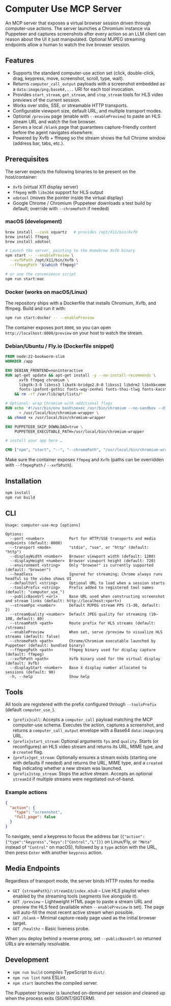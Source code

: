 # Computer Use MCP Server

An MCP server that exposes a virtual browser session driven through computer-use actions. The server launches a Chromium instance via Puppeteer and captures screenshots after every action so an LLM client can reason about the UI it just manipulated. Optional MJPEG streaming endpoints allow a human to watch the live browser session.

## Features

- Supports the standard computer-use action set (click, double-click, drag, keypress, move, screenshot, scroll, type, wait).
- Returns `computer_call_output` payloads with a screenshot embedded as a `data:image/png;base64,...` URI for each tool invocation.
- Provides `start_stream`, `get_stream`, and `stop_stream` tools for HLS video previews of the current session.
- Works over stdio, SSE, or streamable HTTP transports.
- Configurable viewport size, default URL, and multiple transport modes.
- Optional `/preview` page (enable with `--enablePreview`) to paste an HLS stream URL and watch the live browser.
- Serves a local `/blank` page that guarantees capture-friendly content before the agent navigates elsewhere.
- Powered by Xvfb + ffmpeg so the stream shows the full Chrome window (address bar, tabs, etc.).

## Prerequisites

The server expects the following binaries to be present on the host/container:

- `Xvfb` (virtual X11 display server)
- `ffmpeg` with `libx264` support for HLS output
- `xdotool` (moves the pointer inside the virtual display)
- Google Chrome / Chromium (Puppeteer downloads a test build by default; override with `--chromePath` if needed)


### macOS (development)

```bash
brew install --cask xquartz   # provides /opt/X11/bin/Xvfb
brew install ffmpeg
brew install xdotool

# Launch the server, pointing to the Homebrew Xvfb binary
npm start -- --enablePreview \
  --xvfbPath /opt/X11/bin/Xvfb \
  --ffmpegPath "$(which ffmpeg)"

# or use the convenience script
npm run start:mac
```

### Docker (works on macOS/Linux)

The repository ships with a Dockerfile that installs Chromium, Xvfb, and ffmpeg. Build and run it with:

```bash
npm run start:docker -- --enablePreview
```

The container exposes port `8000`, so you can open `http://localhost:8000/preview` on your host to watch the stream.

### Debian/Ubuntu / Fly.io (Dockerfile snippet)

```dockerfile
FROM node:22-bookworm-slim
WORKDIR /app

ENV DEBIAN_FRONTEND=noninteractive
RUN apt-get update && apt-get install -y --no-install-recommends \
      xvfb ffmpeg chromium \
      libgtk-3-0 libnss3 libatk-bridge2.0-0 libxss1 libdrm2 libxkbcommon0 libgbm1 libasound2 \
      fonts-ipafont-gothic fonts-wqy-zenhei fonts-thai-tlwg fonts-kacst fonts-freefont-ttf \
    && rm -rf /var/lib/apt/lists/*

# Optional: wrap Chromium with additional flags
RUN echo '#!/usr/bin/env bash\nexec /usr/bin/chromium --no-sandbox --disable-dev-shm-usage "$@"' \
      > /usr/local/bin/chromium-wrapper \
 && chmod +x /usr/local/bin/chromium-wrapper

ENV PUPPETEER_SKIP_DOWNLOAD=true \
    PUPPETEER_EXECUTABLE_PATH=/usr/local/bin/chromium-wrapper

# install your app here …

CMD ["npm", "start", "--", "--chromePath", "/usr/local/bin/chromium-wrapper"]
```

Make sure the container exposes `ffmpeg` and `Xvfb` (paths can be overridden with `--ffmpegPath` / `--xvfbPath`).

## Installation

```bash
npm install
npm run build
```

## CLI

```
Usage: computer-use-mcp [options]

Options:
  --port <number>           Port for HTTP/SSE transports and media endpoints (default: 8000)
  --transport <mode>        "stdio", "sse", or "http" (default: "http")
  --displayWidth <number>   Browser viewport width (default: 1280)
  --displayHeight <number>  Browser viewport height (default: 720)
  --environment <string>    Only "browser" is currently supported (default: "browser")
  --headless                Ignored for streaming; Chrome always runs headful so the video shows UI
  --defaultUrl <string>     Optional URL to load when a session starts
  --toolsPrefix <string>    Prefix added to registered tool names (default: "computer_use_")
  --publicBaseUrl <url>     Base URL used when constructing screenshot and stream links (default: http://localhost:<port>)
  --streamFps <number>      Default MJPEG stream FPS (1–30, default: 2)
  --streamQuality <number>  Default JPEG quality for streaming (10–100, default: 80)
  --streamPath <path>       Route prefix for HLS streams (default: /streams)
  --enablePreview           When set, serve /preview to visualize HLS streams (default: false)
  --chromePath <path>       Chrome/Chromium executable launched by Puppeteer (default: bundled binary)
  --ffmpegPath <path>       ffmpeg binary used for display capture (default: ffmpeg)
  --xvfbPath <path>         Xvfb binary used for the virtual display (default: Xvfb)
  --displayStart <number>   Base X display number allocated to sessions (default: 90)
  -h, --help                Show help
```

## Tools

All tools are registered with the prefix configured through `--toolsPrefix` (default `computer_use_`).

- `{prefix}call`: Accepts a `computer_call` payload matching the MCP computer-use schema. Executes the action, captures a screenshot, and returns a `computer_call_output` envelope with a Base64 `data:image/png` URL.
- `{prefix}start_stream`: Optional arguments `fps` and `quality`. Starts (or reconfigures) an HLS video stream and returns its URL, MIME type, and a `created` flag.
- `{prefix}get_stream`: Optionally ensures a stream exists (starting one with defaults if needed) and returns the URL, MIME type, and a `created` flag indicating whether a new stream was launched.
- `{prefix}stop_stream`: Stops the active stream. Accepts an optional `streamId` if multiple streams were negotiated out-of-band.

### Example actions

```json
{
  "action": {
    "type": "screenshot",
    "full_page": false
  }
}
```

To navigate, send a keypress to focus the address bar (`{"action":{"type":"keypress","keys":["Control","L"]}}` on Linux/Fly, or `"Meta"` instead of `"Control"` on macOS), followed by a `type` action with the URL, then press `Enter` with another `keypress` action.

## Media Endpoints

Regardless of transport mode, the server binds HTTP routes for media:

- `GET {streamPath}/:streamId/index.m3u8` – Live HLS playlist when enabled by the streaming tools (segments live alongside it).
- `GET /preview` – Lightweight HTML page to paste a stream URL and preview the HLS feed (available when `--enablePreview` is set). The page will auto-fill the most recent active stream when possible.
- `GET /blank` – Minimal capture-ready page used as the initial browser target.
- `GET /healthz` – Basic liveness probe.

When you deploy behind a reverse proxy, set `--publicBaseUrl` so returned URLs are externally resolvable.

## Development

- `npm run build` compiles TypeScript to `dist/`.
- `npm run lint` runs ESLint.
- `npm start` launches the compiled server.

The Puppeteer browser is launched on-demand per session and cleaned up when the process exits (SIGINT/SIGTERM).
